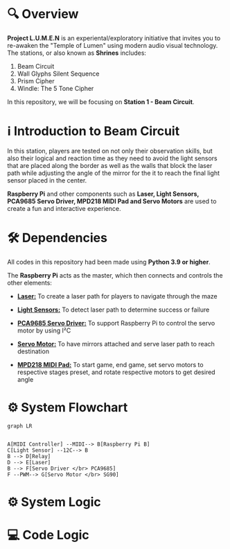 # 🔍 Overview
**Project L.U.M.E.N** is an experiental/exploratory initiative that invites you to re-awaken the "Temple of Lumen" using modern audio visual technology. The stations, or also known as **Shrines** includes:

1. Beam Circuit
2. Wall Glyphs Silent Sequence
3. Prism Cipher
4. Windle: The 5 Tone Cipher

In this repository, we will be focusing on **Station 1 - Beam Circuit**.

# ℹ️ Introduction to Beam Circuit
In this station, players are tested on not only their observation skills, but also their logical and reaction time as they need to avoid the light sensors that are placed along the border as well as the walls that block the laser path while adjusting the angle of the mirror for the it to reach the final light sensor placed in the center.

 **Raspberry Pi** and other components such as **Laser, Light Sensors, PCA9685 Servo Driver, MPD218 MIDI Pad and Servo Motors** are used to create a fun and interactive experience.

# 🛠️ Dependencies
All codes in this repository had been made using **Python 3.9 or higher**.

 The **Raspberry Pi** acts as the master, which then connects and controls the other elements:

 * [**Laser:**](https://github.com/Nixx-Goh/EGL314-Project-Lumen-Team-D/blob/main/Backlog%202%20Sprint%201/lasercontrol.py) To create a laser path for players to navigate through the maze

 * [**Light Sensors:**](https://github.com/Nixx-Goh/EGL314-Project-Lumen-Team-D/blob/main/Backlog%202%20Sprint%201/lightsensor.py) To detect laser path to determine success or failure
    
 * [**PCA9685 Servo Driver:**](https://github.com/Nixx-Goh/EGL314-Project-Lumen-Team-D/blob/main/Backlog%202%20Sprint%201/servomotorcontrol.py)
 To support Raspberry Pi to control the servo motor by using I²C 

  * [**Servo Motor:**](https://github.com/Nixx-Goh/EGL314-Project-Lumen-Team-D/blob/main/Backlog%202%20Sprint%201/servomotorcontrol.py)
 To have mirrors attached and serve laser path to reach destination

* [**MPD218 MIDI Pad:**](https://github.com/Nixx-Goh/EGL314-Project-Lumen-Team-D/blob/main/Backlog%202%20Sprint%201/midicontrol.py)
 To start game, end game, set servo motors to respective stages preset, and rotate respective motors to get desired angle

# ⚙️ System Flowchart 

```mermaid
graph LR


A[MIDI Controller] --MIDI--> B[Raspberry Pi B] 
C[Light Sensor] --12C--> B
B --> D[Relay]
D --> E[Laser]
B --> F[Servo Driver </br> PCA9685]
F --PWM--> G[Servo Motor </br> SG90]

```    

# ⚙️ System Logic 

# 💻 Code Logic






